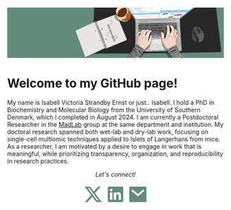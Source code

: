 ![Banner](https://github.com/Isabellvse/Isabellvse/blob/main/banner.png)

# Welcome to my GitHub page! 

My name is Isabell Victoria Strandby Ernst or just.. Isabell. I hold a PhD in Biochemistry and Molecular Biology from the University of Southern Denmark, which I completed in August 2024. I am currently a Postdoctoral Researcher in the [MadLab](https://github.com/madsen-lab) group at the same department and institution. My doctoral research spanned both wet-lab and dry-lab work, focusing on single-cell multiomic techniques applied to Islets of Langerhans from mice. As a researcher, I am motivated by a desire to engage in work that is meaningful, while prioritizing transparency, organization, and reproducibility in research practices.

<p align="center">
  <i>Let's connect!</i>
  </p>
  <p align="center">
    <a href="https://x.com/IsabellVSE" alt="X"><img src="https://github.com/Isabellvse/Isabellvse/blob/main/X.svg"></a>
    <a href="www.linkedin.com/in/isabell-victoria-strandby-ernst-5a4780178" alt="Linkedin"><img src="https://github.com/Isabellvse/Isabellvse/blob/main/linkedin.svg"></a>
    <a href="mailto:isabellvse@bmb.sdu.dk" alt="Contact me"><img src="https://github.com/Isabellvse/Isabellvse/blob/main/mail.svg"></a>
  </p>

<!--
**Isabellvse/Isabellvse** is a ✨ _special_ ✨ repository because its `README.md` (this file) appears on your GitHub profile.

Here are some ideas to get you started:

- 🔭 I’m currently working on ...
- 🌱 I’m currently learning ...
- 👯 I’m looking to collaborate on ...
- 🤔 I’m looking for help with ...
- 💬 Ask me about ...
- 📫 How to reach me: ...
- 😄 Pronouns: ...
- ⚡ Fun fact: ...
-->
